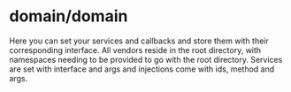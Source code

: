 # domain/domain

Here you can set your services and callbacks and store them with their corresponding interface. All vendors reside in the root directory, with namespaces needing to be provided to go with the root directory. Services are set with interface and args and injections come with ids, method and args.
